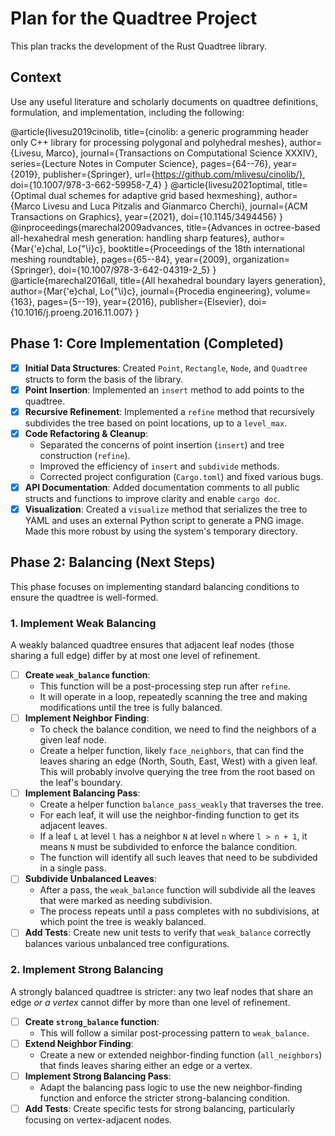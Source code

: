 # Plan for the Quadtree Project

This plan tracks the development of the Rust Quadtree library.

## Context

Use any useful literature and scholarly documents on quadtree definitions, formulation, and implementation, including the following:

@article{livesu2019cinolib,
  title={cinolib: a generic programming header only C++ library for processing polygonal and polyhedral meshes},
  author={Livesu, Marco},
  journal={Transactions on Computational Science XXXIV},
  series={Lecture Notes in Computer Science},
  pages={64--76},
  year={2019},
  publisher={Springer},
  url={https://github.com/mlivesu/cinolib/},
  doi={10.1007/978-3-662-59958-7_4}
}
@article{livesu2021optimal,
  title={Optimal dual schemes for adaptive grid based hexmeshing},
  author={Marco Livesu and Luca Pitzalis and Gianmarco Cherchi},
  journal={ACM Transactions on Graphics},
  year={2021},
  doi={10.1145/3494456}
}
@inproceedings{marechal2009advances,
  title={Advances in octree-based all-hexahedral mesh generation: handling sharp features},
  author={Mar{\'e}chal, Lo{\"\i}c},
  booktitle={Proceedings of the 18th international meshing roundtable},
  pages={65--84},
  year={2009},
  organization={Springer},
  doi={10.1007/978-3-642-04319-2_5}
}
@article{marechal2016all,
  title={All hexahedral boundary layers generation},
  author={Mar{\'e}chal, Lo{\"\i}c},
  journal={Procedia engineering},
  volume={163},
  pages={5--19},
  year={2016},
  publisher={Elsevier},
  doi={10.1016/j.proeng.2016.11.007}
}

## Phase 1: Core Implementation (Completed)

- [x] **Initial Data Structures**: Created `Point`, `Rectangle`, `Node`, and `Quadtree` structs to form the basis of the library.
- [x] **Point Insertion**: Implemented an `insert` method to add points to the quadtree.
- [x] **Recursive Refinement**: Implemented a `refine` method that recursively subdivides the tree based on point locations, up to a `level_max`.
- [x] **Code Refactoring & Cleanup**:
    - Separated the concerns of point insertion (`insert`) and tree construction (`refine`).
    - Improved the efficiency of `insert` and `subdivide` methods.
    - Corrected project configuration (`Cargo.toml`) and fixed various bugs.
- [x] **API Documentation**: Added documentation comments to all public structs and functions to improve clarity and enable `cargo doc`.
- [x] **Visualization**: Created a `visualize` method that serializes the tree to YAML and uses an external Python script to generate a PNG image. Made this more robust by using the system's temporary directory.

## Phase 2: Balancing (Next Steps)

This phase focuses on implementing standard balancing conditions to ensure the quadtree is well-formed.

### 1. Implement Weak Balancing

A weakly balanced quadtree ensures that adjacent leaf nodes (those sharing a full edge) differ by at most one level of refinement.

- [ ] **Create `weak_balance` function**:
    - This function will be a post-processing step run after `refine`.
    - It will operate in a loop, repeatedly scanning the tree and making modifications until the tree is fully balanced.
- [ ] **Implement Neighbor Finding**:
    - To check the balance condition, we need to find the neighbors of a given leaf node.
    - Create a helper function, likely `face_neighbors`, that can find the leaves sharing an edge (North, South, East, West) with a given leaf. This will probably involve querying the tree from the root based on the leaf's boundary.
- [ ] **Implement Balancing Pass**:
    - Create a helper function `balance_pass_weakly` that traverses the tree.
    - For each leaf, it will use the neighbor-finding function to get its adjacent leaves.
    - If a leaf `L` at level `l` has a neighbor `N` at level `n` where `l > n + 1`, it means `N` must be subdivided to enforce the balance condition.
    - The function will identify all such leaves that need to be subdivided in a single pass.
- [ ] **Subdivide Unbalanced Leaves**:
    - After a pass, the `weak_balance` function will subdivide all the leaves that were marked as needing subdivision.
    - The process repeats until a pass completes with no subdivisions, at which point the tree is weakly balanced.
- [ ] **Add Tests**: Create new unit tests to verify that `weak_balance` correctly balances various unbalanced tree configurations.

### 2. Implement Strong Balancing

A strongly balanced quadtree is stricter: any two leaf nodes that share an edge *or a vertex* cannot differ by more than one level of refinement.

- [ ] **Create `strong_balance` function**:
    - This will follow a similar post-processing pattern to `weak_balance`.
- [ ] **Extend Neighbor Finding**:
    - Create a new or extended neighbor-finding function (`all_neighbors`) that finds leaves sharing either an edge or a vertex.
- [ ] **Implement Strong Balancing Pass**:
    - Adapt the balancing pass logic to use the new neighbor-finding function and enforce the stricter strong-balancing condition.
- [ ] **Add Tests**: Create specific tests for strong balancing, particularly focusing on vertex-adjacent nodes.